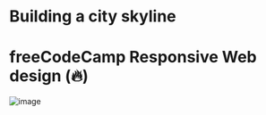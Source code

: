 # Building a city skyline

# freeCodeCamp Responsive Web design (🔥)


![image](https://github.com/Lily3-2/Web-Design/assets/86070464/78754753-d2a9-480a-b68b-b731fa11c0f9)
